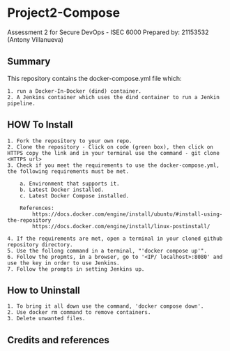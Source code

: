 # Project2-Compose
Assessment 2 for Secure DevOps - ISEC 6000
Prepared by: 21153532 (Antony Villanueva)

## Summary
This repository contains the docker-compose.yml file which:

	1. run a Docker-In-Docker (dind) container.
	2. A Jenkins container which uses the dind container to run a Jenkin pipeline.

## HOW To Install

	1. Fork the repository to your own repo.
	2. Clone the repository - Click on code (green box), then click on HTTPS copy the link and in your terminal use the command - git clone <HTTPS url>
	3. Check if you meet the requirements to use the docker-compose.yml, the following requirements must be met.

		a. Environment that supports it.
		b. Latest Docker installed.
		c. Latest Docker Compose installed.

		References: 			
			https://docs.docker.com/engine/install/ubuntu/#install-using-the-repository
			https://docs.docker.com/engine/install/linux-postinstall/

	4. If the requirements are met, open a terminal in your cloned github repository directory.
	5. Use the follong command in a terminal, "'docker compose up'".
	6. Follow the propmts, in a browser, go to '<IP/ localhost>:8080' and use the key in order to use Jenkins.
	7. Follow the prompts in setting Jenkins up.


## How to Uninstall

	1. To bring it all down use the command, 'docker compose down'.
	2. Use docker rm command to remove containers.
	3. Delete unwanted files.


## Credits and references	

